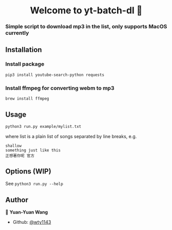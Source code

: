 <h1 align="center">Welcome to yt-batch-dl 👋</h1>
<p>
</p>

### Simple script to download mp3 in the list, only supports MacOS currently


## Installation

### Install package
```sh
pip3 install youtube-search-python requests
```

### Install ffmpeg for converting webm to mp3
```sh
brew install ffmpeg
```

## Usage

```sh
python3 run.py example/mylist.txt
```

where list is a plain list of songs separated by line breaks, e.g.
```
shallow
something just like this
正想著你呢 官方
```

## Options (WIP)
See ```python3 run.py --help```

## Author

👤 **Yuan-Yuan Wang**

* Github: [@wty1143](https://github.com/wty1143)
